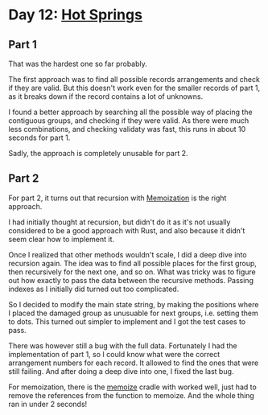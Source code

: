 # Day 12: [Hot Springs](https://adventofcode.com/2023/day/12)

## Part 1

That was the hardest one so far probably.

The first approach was to find all possible records arrangements and check if they are valid.
But this doesn't work even for the smaller records of part 1, as it breaks down if the record contains a lot of unknowns.

I found a better approach by searching all the possible way of placing the contiguous groups, and checking if they were valid.
As there were much less combinations, and checking validaty was fast, this runs in about 10 seconds for part 1.

Sadly, the approach is completely unusable for part 2.

## Part 2

For part 2, it turns out that recursion with [Memoization](https://en.wikipedia.org/wiki/Memoization) is the right approach.

I had initially thought at recursion, but didn't do it as it's not usually considered to be a good approach with Rust, and also because it didn't seem clear how to implement it.

Once I realized that other methods wouldn't scale, I did a deep dive into recursion again. The idea was to find all possible places for the first group, then recursively for the next one, and so on. What was tricky was to figure out how exactly to pass the data between the recursive methods. Passing indexes as I initially did turned out too complicated.

So I decided to modify the main state string, by making the positions where I placed the damaged group as unusuable for next groups, i.e. setting them to dots. This turned out simpler to implement and I got the test cases to pass.

There was however still a bug with the full data. Fortunately I had the implementation of part 1, so I could know what were the correct arrangement numbers for each record. It allowed to find the ones that were still failing. And after doing a deep dive into one, I fixed the last bug.

For memoization, there is the [memoize](https://crates.io/crates/memoize) cradle with worked well, just had to remove the references from the function to memoize. And the whole thing ran in under 2 seconds!